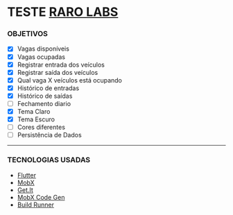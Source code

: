 # TESTE [RARO LABS](https://rarolabs.com.br)

### OBJETIVOS
- [x] Vagas disponíveis
- [x] Vagas ocupadas
- [x] Registrar entrada dos veículos
- [x] Registrar saída dos veículos
- [x] Qual vaga X veículos está ocupando
- [x] Histórico de entradas
- [x] Histórico de saídas
- [ ] Fechamento diario
- [x] Tema Claro
- [x] Tema Escuro
- [ ] Cores diferentes
- [ ] Persistência de Dados

------------

### TECNOLOGIAS USADAS
- [Flutter](https://flutter.dev)
- [MobX](https://pub.dev/packages/mobx)
- [Get.It](https://pub.dev/packages/get_it)
- [MobX Code Gen](https://pub.dev/packages/mobx_codegen)
- [Build Runner](https://pub.dev/packages/build_runner)
